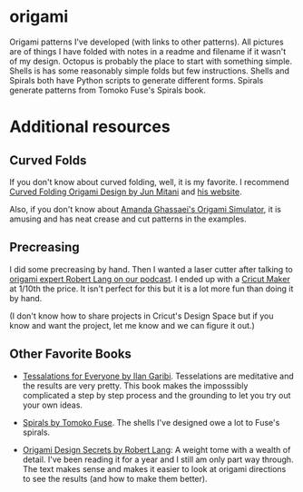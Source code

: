 # origami
Origami patterns I've developed (with links to other patterns). All pictures are of things I have folded with notes in a readme and filename if it wasn't of my design. Octopus is probably the place to start with something simple. Shells is has some reasonably simple folds but few instructions. Shells and Spirals both have Python scripts to generate different forms. Spirals generate patterns from Tomoko Fuse's Spirals book.

# Additional resources


## Curved Folds
If you don't know about curved folding, well, it is my favorite. I recommend [Curved Folding Origami Design by Jun Mitani](https://www.amazon.com/Curved-Folding-Origami-Design-Jun-Mitani/dp/0367180251/) and [his website](http://mitani.cs.tsukuba.ac.jp/en/).

Also, if you don't know about [Amanda Ghassaei's Origami Simulator](http://www.amandaghassaei.com/projects/origami_simulator/), it is amusing and has neat crease and cut patterns in the examples.

## Precreasing
I did some precreasing by hand. Then I wanted a laser cutter after talking to [origami expert Robert Lang on our podcast](https://embedded.fm/episodes/313). I ended up with a [Cricut Maker](https://cricut.com/en_us/cricut-maker) at 1/10th the price. It isn't perfect for this but it is a lot more fun than doing it by hand.

(I don't know how to share projects in Cricut's Design Space but if you know and want the project, let me know and we can figure it out.)

## Other Favorite Books

* [Tessalations for Everyone by Ilan Garibi](https://www.amazon.com/Origami-Tessellations-Everyone-Original-Designs/dp/9659270003/). Tesselations are meditative and the results are very pretty. This book makes the imposssibly complicated a step by step process and the grounding to let you try out your own ideas.

* [Spirals by Tomoko Fuse](https://viereck-verlag.de/en/produkt/spiral-origami-art-design/). The shells I've designed owe a lot to Fuse's spirals.

* [Origami Design Secrets by Robert Lang](https://www.amazon.com/Origami-Design-Secrets-Mathematical-Methods/dp/1568814364/): A weight tome with a wealth of detail. I've been reading it for a year and I still am only part way through. The text makes sense and makes it easier to look at origami directions to see the results (and how to make them better).



